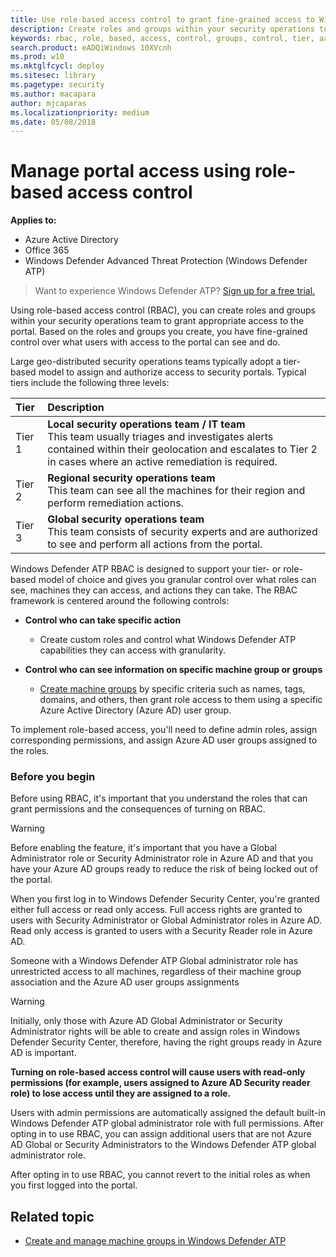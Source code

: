 ```yaml
---
title: Use role-based access control to grant fine-grained access to Windows Defender Security Center
description: Create roles and groups within your security operations to grant access to the portal.
keywords: rbac, role, based, access, control, groups, control, tier, aad
search.product: eADQiWindows 10XVcnh
ms.prod: w10
ms.mktglfcycl: deploy
ms.sitesec: library
ms.pagetype: security
ms.author: macapara
author: mjcaparas
ms.localizationpriority: medium
ms.date: 05/08/2018
---
```


# Manage portal access using role-based access control
**Applies to:**
- Azure Active Directory
- Office 365
- Windows Defender Advanced Threat Protection (Windows Defender ATP)

>Want to experience Windows Defender ATP? [Sign up for a free trial.](https://www.microsoft.com/en-us/WindowsForBusiness/windows-atp?ocid=docs-wdatp-rbac-abovefoldlink)


Using role-based access control (RBAC), you can create roles and groups within your security operations team to grant appropriate access to the  portal. Based on the roles and groups you create, you have fine-grained control over what users with access to the portal can see and do. 

Large geo-distributed security operations teams typically adopt a tier-based model to assign and authorize access to security portals. Typical tiers include the following three levels:

Tier | Description
:---|:---
Tier 1 | **Local security operations team / IT team** <br> This team usually triages and investigates alerts contained within their geolocation and escalates to Tier 2 in cases where an active remediation is required.
Tier 2 | **Regional security operations team** <br> This team can see all the machines for their region and perform remediation actions.
Tier 3 | **Global security operations team** <br> This team consists of security experts and are authorized to see and perform all actions from the portal.

Windows Defender ATP RBAC is designed to support your tier- or role-based model of choice and gives you granular control over what roles can see, machines they can access, and actions they can take. The RBAC framework is centered around the following controls:

- **Control who can take specific action**
  - Create custom roles and control what Windows Defender ATP capabilities they can access with granularity.
 
- **Control who can see information on specific machine group or groups**
  - [Create machine groups](machine-groups-windows-defender-advanced-threat-protection.md) by specific criteria such as names, tags, domains, and others, then grant role access to them using a specific  Azure Active Directory (Azure AD) user group.

To implement role-based access, you'll need to define admin roles, assign corresponding permissions, and assign Azure AD user groups assigned to the roles.


### Before you begin
Before using RBAC, it's important that you understand the roles that can grant permissions and the consequences of turning on RBAC.


> [!WARNING]
> Before enabling the feature, it's important that you have a Global Administrator role or Security Administrator role in Azure AD and that you have your Azure AD groups ready to reduce the risk of being locked out of the portal. 

When you first log in to Windows Defender Security Center, you're granted either full access or read only access. Full access rights are granted to users with Security Administrator or Global Administrator roles in Azure AD. Read only access is granted to users with a Security Reader role in Azure AD. 

Someone with a Windows Defender ATP Global administrator role has unrestricted access to all machines, regardless of their machine group association and the Azure AD user groups assignments

> [!WARNING]
> Initially, only those with Azure AD Global Administrator or Security Administrator rights will be able to create and assign roles in Windows Defender Security Center, therefore, having the right groups ready in Azure AD is important.
>
> **Turning on role-based access control will cause users with read-only permissions (for example, users assigned to Azure AD Security reader role) to lose access until they are assigned to a role.** 
>
>Users with admin permissions are automatically assigned the default built-in Windows Defender ATP global administrator role with full permissions. After opting in to use RBAC, you can assign additional users that are not Azure AD Global or Security Administrators to the Windows Defender ATP global administrator role. 
>
> After opting in to use RBAC, you cannot revert to the initial roles as when you first logged into the portal. 



## Related topic
- [Create and manage machine groups in Windows Defender ATP](machine-groups-windows-defender-advanced-threat-protection.md)